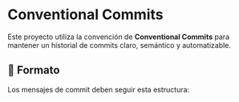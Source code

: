 # Conventional Commits
Este proyecto utiliza la convención de **Conventional Commits** para mantener un historial de commits claro, semántico y automatizable.
## 📐 Formato
Los mensajes de commit deben seguir esta estructura:
